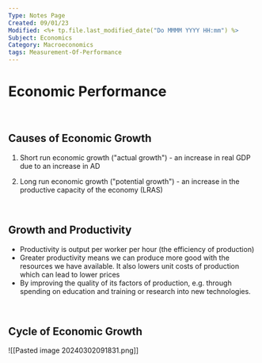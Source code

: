 ```yaml
---
Type: Notes Page
Created: 09/01/23
Modified: <%+ tp.file.last_modified_date("Do MMMM YYYY HH:mm") %>
Subject: Economics
Category: Macroeconomics
tags: Measurement-Of-Performance
---
```


# Economic Performance

</br>

## Causes of Economic Growth

1) Short run economic growth ("actual growth") - an increase in real GDP due to an increase in AD

2) Long run economic growth ("potential growth") - an increase in the productive capacity of the economy (LRAS)

</br>

## Growth and Productivity

- Productivity is output per worker per hour (the efficiency of production)
- Greater productivity means we can produce more good with the resources we have available. It also lowers unit costs of production which can lead to lower prices
- By improving the quality of its factors of production, e.g. through spending on education and training or research into new technologies.

</br>

## Cycle of Economic Growth

![[Pasted image 20240302091831.png]]